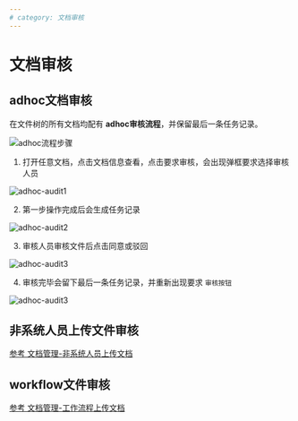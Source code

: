```yaml
---
# category: 文档审核
---
```

# 文档审核
## adhoc文档审核
在文件树的所有文档均配有 __adhoc审核流程__，并保留最后一条任务记录。

![adhoc流程步骤](/images/processOn.worflowFile.png)

1. 打开任意文档，点击文档信息查看，点击要求审核，会出现弹框要求选择审核人员
   
  ![adhoc-audit1](/images/adhoc-audit1.png)

2. 第一步操作完成后会生成任务记录
   
  ![adhoc-audit2](/images/adhoc-audit2.png)

3. 审核人员审核文件后点击同意或驳回
   
  ![adhoc-audit3](/images/adhoc-audit3.png)

4. 审核完毕会留下最后一条任务记录，并重新出现要求 `审核按钮`
   
  ![adhoc-audit3](/images/adhoc-audit4.png)

## 非系统人员上传文件审核
<a href="/v1.1.6/manage-non-system-upload.html">参考 文档管理-非系统人员上传文档</a>

## workflow文件审核
<a href="/v1.1.6/manage-workflow-upload.html">参考 文档管理-工作流程上传文档</a>
